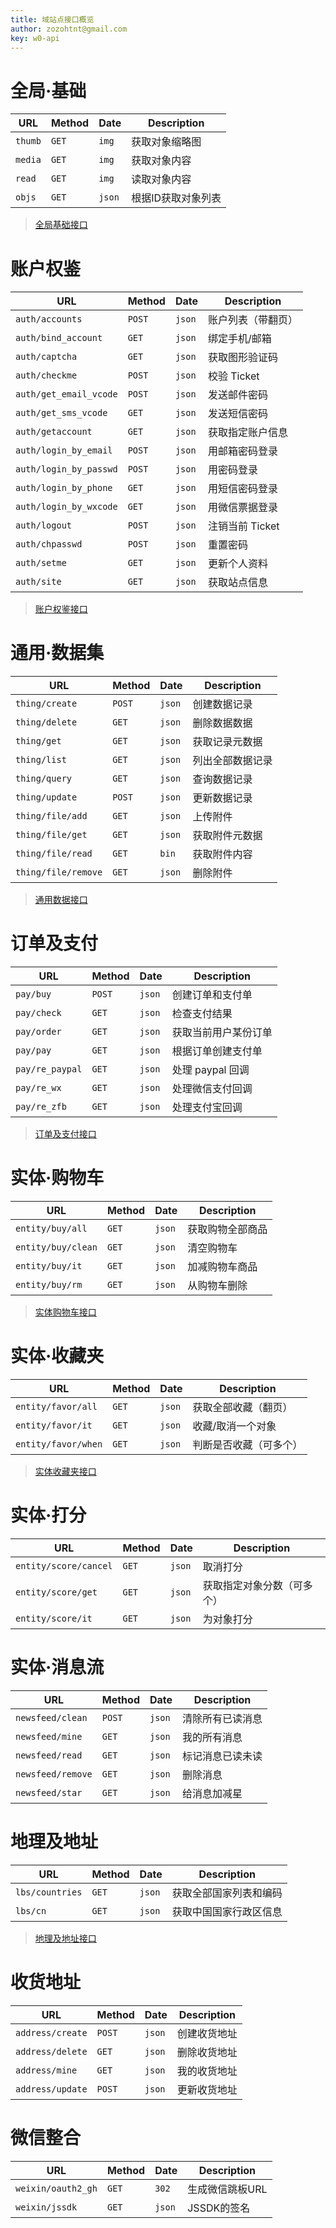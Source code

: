 ```yaml
---
title: 域站点接口概览
author: zozohtnt@gmail.com
key: w0-api
---
```


# 全局·基础

  URL   | Method| Date | Description
--------|-------|------|----------
`thumb` | `GET` |`img` | 获取对象缩略图
`media` | `GET` |`img` | 获取对象内容
`read`  | `GET` |`img` | 读取对象内容
`objs`  | `GET` |`json`| 根据ID获取对象列表

> [全局基础接口](w0-api-base.md)

# 账户权鉴

  URL                 |Method| Date | Description
----------------------|------|------|----------
`auth/accounts`       |`POST`|`json`| 账户列表（带翻页）
`auth/bind_account`   |`GET` |`json`| 绑定手机/邮箱
`auth/captcha`        |`GET` |`json`| 获取图形验证码
`auth/checkme`        |`POST`|`json`| 校验 Ticket
`auth/get_email_vcode`|`POST`|`json`| 发送邮件密码
`auth/get_sms_vcode`  |`GET` |`json`| 发送短信密码
`auth/getaccount`     |`GET` |`json`| 获取指定账户信息
`auth/login_by_email` |`POST`|`json`| 用邮箱密码登录
`auth/login_by_passwd`|`POST`|`json`| 用密码登录
`auth/login_by_phone` |`GET` |`json`| 用短信密码登录
`auth/login_by_wxcode`|`GET` |`json`| 用微信票据登录
`auth/logout`         |`POST`|`json`| 注销当前 Ticket
`auth/chpasswd`       |`POST`|`json`| 重置密码
`auth/setme`          |`GET` |`json`| 更新个人资料
`auth/site`           |`GET` |`json`| 获取站点信息

> [账户权鉴接口](w0-api-auth.md)

# 通用·数据集

  URL              |Method| Date | Description
-------------------|------|------|----------
`thing/create`     |`POST`|`json`| 创建数据记录
`thing/delete`     |`GET` |`json`| 删除数据数据
`thing/get`        |`GET` |`json`| 获取记录元数据
`thing/list`       |`GET` |`json`| 列出全部数据记录
`thing/query`      |`GET` |`json`| 查询数据记录
`thing/update`     |`POST`|`json`| 更新数据记录
`thing/file/add`   |`GET` |`json`| 上传附件
`thing/file/get`   |`GET` |`json`| 获取附件元数据
`thing/file/read`  |`GET` |`bin` | 获取附件内容
`thing/file/remove`|`GET` |`json`| 删除附件

> [通用数据接口](w0-api-thing.md)

# 订单及支付

  URL            |Method| Date | Description
-----------------|------|------|----------
`pay/buy`        |`POST`|`json`| 创建订单和支付单
`pay/check`      |`GET` |`json`| 检查支付结果
`pay/order`      |`GET` |`json`| 获取当前用户某份订单
`pay/pay`        |`GET` |`json`| 根据订单创建支付单
`pay/re_paypal`  |`GET` |`json`| 处理 paypal 回调
`pay/re_wx`      |`GET` |`json`| 处理微信支付回调
`pay/re_zfb`     |`GET` |`json`| 处理支付宝回调

> [订单及支付接口](w0-api-pay.md)

# 实体·购物车

  URL                |Method| Date | Description
---------------------|------|------|----------
`entity/buy/all`     |`GET` |`json`| 获取购物全部商品
`entity/buy/clean`   |`GET` |`json`| 清空购物车
`entity/buy/it`      |`GET` |`json`| 加减购物车商品
`entity/buy/rm`      |`GET` |`json`| 从购物车删除

> [实体购物车接口](w0-api-entity-buy.md)

# 实体·收藏夹

  URL                |Method| Date | Description
---------------------|------|------|----------
`entity/favor/all`   |`GET` |`json`| 获取全部收藏（翻页）
`entity/favor/it`    |`GET` |`json`| 收藏/取消一个对象
`entity/favor/when`  |`GET` |`json`| 判断是否收藏（可多个）

> [实体收藏夹接口](w0-api-entity-favor.md)

# 实体·打分

  URL                |Method| Date | Description
---------------------|------|------|----------
`entity/score/cancel`|`GET` |`json`| 取消打分
`entity/score/get`   |`GET` |`json`| 获取指定对象分数（可多个）
`entity/score/it`    |`GET` |`json`| 为对象打分


# 实体·消息流

  URL            |Method| Date | Description
-----------------|------|------|----------
`newsfeed/clean` |`POST`|`json`| 清除所有已读消息
`newsfeed/mine`  |`GET` |`json`| 我的所有消息
`newsfeed/read`  |`GET` |`json`| 标记消息已读未读
`newsfeed/remove`|`GET` |`json`| 删除消息
`newsfeed/star`  |`GET` |`json`| 给消息加减星

# 地理及地址

  URL           |Method| Date | Description
----------------|------|------|----------
`lbs/countries` |`GET` |`json`| 获取全部国家列表和编码
`lbs/cn`        |`GET` |`json`| 获取中国国家行政区信息

> [地理及地址接口](w0-api-lbs.md)

# 收货地址

  URL            | Method | Date | Description
-----------------|--------|------|----------
`address/create` | `POST` |`json`| 创建收货地址
`address/delete` | `GET`  |`json`| 删除收货地址
`address/mine`   | `GET`  |`json`| 我的收货地址
`address/update` | `POST` |`json`| 更新收货地址

# 微信整合

  URL             |Method| Date | Description
------------------|------|------|----------
`weixin/oauth2_gh`|`GET` |`302` | 生成微信跳板URL
`weixin/jssdk`    |`GET` |`json`| JSSDK的签名
